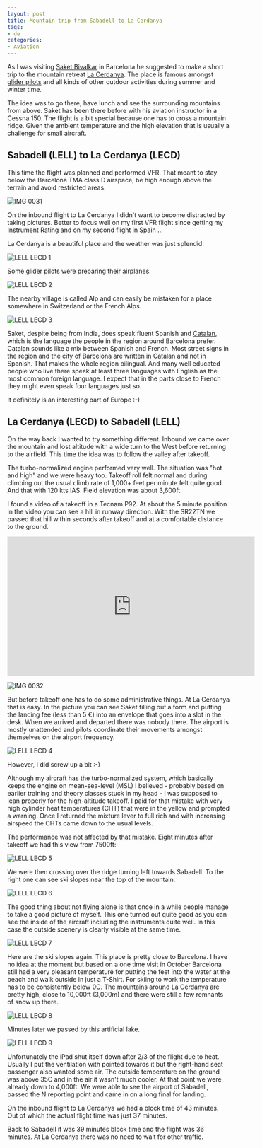```yaml
---
layout: post
title: Mountain trip from Sabadell to La Cerdanya
tags:
- de
categories:
- Aviation
---
```

As I was visiting [Saket Bivalkar](http://saketbivalkar.com) in Barcelona he suggested to make a short trip to the mountain retreat [La Cerdanya](https://en.wikipedia.org/wiki/Cerdanya). The place is famous amongst [glider pilots](http://www.aerodromlacerdanya.cat/flypyrenees/lacerdanya-activities.html) and all kinds of other outdoor activities during summer and winter time.

The idea was to go there, have lunch and see the surrounding mountains from above. Saket has been there before with his aviation instructor in a Cessna 150. The flight is a bit special because one has to cross a mountain ridge. Given the ambient temperature and the high elevation that is usually a challenge for small aircraft.

## Sabadell (LELL) to La Cerdanya (LECD)
This time the flight was planned and performed VFR. That meant to stay below the Barcelona TMA class D airspace, be high enough above the terrain and avoid restricted areas.

![IMG 0031](/img/posts/2015-07-LELL-LECD/IMG_0031.PNG)

On the inbound flight to La Cerdanya I didn't want to become distracted by taking pictures. Better to focus well on my first VFR flight since getting my Instrument Rating and on my second flight in Spain ...

La Cerdanya is a beautiful place and the weather was just splendid.

![LELL LECD 1](/img/posts/2015-07-LELL-LECD/LELL-LECD-1.jpg)

Some glider pilots were preparing their airplanes.

![LELL LECD 2](/img/posts/2015-07-LELL-LECD/LELL-LECD-2.jpg)

The nearby village is called Alp and can easily be mistaken for a place somewhere in Switzerland or the French Alps.

![LELL LECD 3](/img/posts/2015-07-LELL-LECD/LELL-LECD-3.jpg)

Saket, despite being from India, does speak fluent Spanish and [Catalan](https://en.wikipedia.org/wiki/Catalan_language), which is the language the people in the region around Barcelona prefer. Catalan sounds like a mix between Spanish and French. Most street signs in the region and the city of Barcelona are written in Catalan and not in Spanish. That makes the whole region bilingual. And many well educated people who live there speak at least three languages with English as the most common foreign language. I expect that in the parts close to French they might even speak four languages just so.

It definitely is an interesting part of Europe :-)


## La Cerdanya (LECD) to Sabadell (LELL)
On the way back I wanted to try something different. Inbound we came over the mountain and lost altitude with a wide turn to the West before returning to the airfield. This time the idea was to follow the valley after takeoff.

The turbo-normalized engine performed very well. The situation was "hot and high" and we were heavy too. Takeoff roll felt normal and during climbing out the usual climb rate of 1,000+ feet per minute felt quite good. And that with 120 kts IAS. Field elevation was about 3,600ft.

I found a video of a takeoff in a Tecnam P92. At about the 5 minute position in the video you can see a hill in runway direction. With the SR22TN we passed that hill within seconds after takeoff and at a comfortable distance to the ground.

<center>
<iframe width="560" height="315" src="https://www.youtube.com/embed/r75T5ZiRiOc" frameborder="0" allowfullscreen></iframe>
</center>

![IMG 0032](/img/posts/2015-07-LELL-LECD/IMG_0032.PNG)

But before takeoff one has to do some administrative things. At La Cerdanya that is easy. In the picture you can see Saket filling out a form and putting the landing fee (less than 5 €) into an envelope that goes into a slot in the desk. When we arrived and departed there was nobody there. The airport is mostly unattended and pilots coordinate their movements amongst themselves on the airport frequency.

![LELL LECD 4](/img/posts/2015-07-LELL-LECD/LELL-LECD-4.jpg)

However, I did screw up a bit :-)

Although my aircraft has the turbo-normalized system, which basically keeps the engine on mean-sea-level (MSL) I believed - probably based on earlier training and theory classes stuck in my head - I was supposed to lean properly for the high-altitude takeoff. I paid for that mistake with very high cylinder heat temperatures (CHT) that were in the yellow and prompted a warning. Once I returned the mixture lever to full rich and with increasing airspeed the CHTs came down to the usual levels.

The performance was not affected by that mistake. Eight minutes after takeoff we had this view from 7500ft:

![LELL LECD 5](/img/posts/2015-07-LELL-LECD/LELL-LECD-5.jpg)

We were then crossing over the ridge turning left towards Sabadell. To the right one can see ski slopes near the top of the mountain.

![LELL LECD 6](/img/posts/2015-07-LELL-LECD/LELL-LECD-6.jpg)

The good thing about not flying alone is that once in a while people manage to take a good picture of myself. This one turned out quite good as you can see the inside of the aircraft including the instruments quite well. In this case the outside scenery is clearly visible at the same time.

![LELL LECD 7](/img/posts/2015-07-LELL-LECD/LELL-LECD-7.jpg)

Here are the ski slopes again. This place is pretty close to Barcelona. I have no idea at the moment but based on a one time visit in October Barcelona still had a very pleasant temperature for putting the feet into the water at the beach and walk outside in just a T-Shirt. For skiing to work the temperature has to be consistently below 0C. The mountains around La Cerdanya are pretty high, close to 10,000ft (3,000m) and there were still a few remnants of snow up there.

![LELL LECD 8](/img/posts/2015-07-LELL-LECD/LELL-LECD-8.jpg)

Minutes later we passed by this artificial lake.

![LELL LECD 9](/img/posts/2015-07-LELL-LECD/LELL-LECD-9.jpg)

Unfortunately the iPad shut itself down after 2/3 of the flight due to heat. Usually I put the ventilation with pointed towards it but the right-hand seat passenger also wanted some air. The outside temperature on the ground was above 35C and in the air it wasn't much cooler. At that point we were already down to 4,000ft. We were able to see the airport of Sabadell, passed the N reporting point and came in on a long final for landing.

On the inbound flight to La Cerdanya we had a block time of 43 minutes. Out of which the actual flight time was just 37 minutes.

Back to Sabadell it was 39 minutes block time and the flight was 36 minutes. At La Cerdanya there was no need to wait for other traffic.